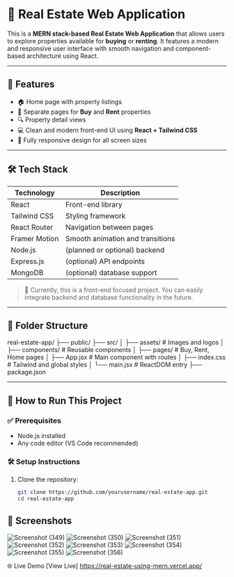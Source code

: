 # 🏡 Real Estate Web Application

This is a **MERN stack-based Real Estate Web Application** that allows users to explore properties available for **buying** or **renting**. It features a modern and responsive user interface with smooth navigation and component-based architecture using React.

---

## 📌 Features

- 🏠 Home page with property listings
- 🛒 Separate pages for **Buy** and **Rent** properties
- 🔍 Property detail views
- 💻 Clean and modern front-end UI using **React + Tailwind CSS**
- 📱 Fully responsive design for all screen sizes

---

## 🛠️ Tech Stack

| Technology     | Description                   |
|----------------|-------------------------------|
| React          | Front-end library             |
| Tailwind CSS   | Styling framework             |
| React Router   | Navigation between pages      |
| Framer Motion  | Smooth animation and transitions |
| Node.js        | (planned or optional) backend |
| Express.js     | (optional) API endpoints      |
| MongoDB        | (optional) database support   |

> 🔸 Currently, this is a front-end focused project. You can easily integrate backend and database functionality in the future.

---

## 📁 Folder Structure

real-estate-app/
├── public/
├── src/
│ ├── assets/ # Images and logos
│ ├── components/ # Reusable components
│ ├── pages/ # Buy, Rent, Home pages
│ ├── App.jsx # Main component with routes
│ ├── index.css # Tailwind and global styles
│ └── main.jsx # ReactDOM entry
├── package.json


---

## 🚀 How to Run This Project

### ✅ Prerequisites
- Node.js installed
- Any code editor (VS Code recommended)

### 🛠️ Setup Instructions

1. Clone the repository:
   ```bash
   git clone https://github.com/yourusername/real-estate-app.git
   cd real-estate-app
   
## 📸 Screenshots

![Screenshot (349)](https://github.com/user-attachments/assets/520e6283-ee9f-4231-9ad6-7aa775337920)
![Screenshot (350)](https://github.com/user-attachments/assets/620a8c1f-7881-41d9-8c2b-0f32029a6752)
![Screenshot (351)](https://github.com/user-attachments/assets/400b4a06-5166-4843-8348-4e634c9dd171)
![Screenshot (352)](https://github.com/user-attachments/assets/f770d848-2296-402e-b863-f5328e6941c8)
![Screenshot (353)](https://github.com/user-attachments/assets/932ea894-bad1-470e-8365-9a039939897a)
![Screenshot (354)](https://github.com/user-attachments/assets/e633c330-60c5-45a8-8cbf-7382ceac7609)
![Screenshot (355)](https://github.com/user-attachments/assets/77613926-52fe-40e3-a93b-f39835ab77ca)
![Screenshot (356)](https://github.com/user-attachments/assets/b08f63a0-70b2-4099-a5e8-e8e5af94ce8d)

🌐 Live Demo
[View Live] https://real-estate-using-mern.vercel.app/







